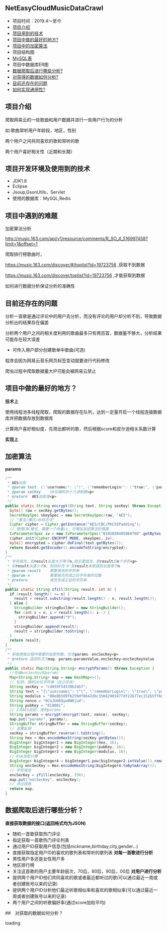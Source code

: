 
 ## NetEasyCloudMusicDataCrawl

- 项目时间：2019.4～至今
- [项目介绍](#项目介绍)
- [项目用到的技术](#项目用到的技术)
- [项目中做的最好的地方?](#项目中做的最好的地方?)
- [项目中的加密算法](#加密算法)
- 项目结构图
- [MySQL表](#MySQL表)
- 项目中数据库ER图
- [数据爬取后进行哪些分析?](#数据爬取后进行哪些分析?)
- [对获得的数据如何分析?](#对获得的数据如何分析?)
- [目前还存在的问题](#目前还存在的问题)
- [如何实现通用性?](#如何实现通用性?)


## 项目介绍

爬取网易云的一些歌曲和用户数据并进行一些用户行为的分析

如:歌曲常听用户年龄段，地区，性别

两个用户之间共同喜欢的歌和常听的歌

两个用户喜好相关性（近期和长期）

## 项目开发环境及使用到的技术

- JDK1.8
- Eclipse
- Jsoup,GsonUtils，Servlet
- 使用的数据库：MySQL,Redis

## 项目中遇到的难题

加密算法分析

http://music.163.com/api/v1/resource/comments/R_SO_4_516997458?limit=1&offset=1 

爬取排行榜歌曲时，

https://music.163.com/discover/#/toplist?id=19723756 ,获取不到数据

https://music.163.com/discover/toplist?id=19723756 ,才能获取到数据

如何进行数据分析保证分析的准确性

## 目前还存在的问题

分析一首歌是通过评论中的用户去分析，而没有评论的用户却分析不到，导致数据分析出的结果存在偏差

分析两个用户之间的相关度利用的歌曲最多只有两百首，数据量不够大，分析结果可能存在较大误差
  - 可传入用户部分创建歌单中歌曲(可选)

程序会因为网易云音乐网页标签变动就要进行代码修改

爬虫过程中爬取数据量大IP可能会被网易云禁止

## 项目中做的最好的地方？

**技术上**

使用线程池多线程爬取，爬取的数据存在队列，达到一定量开启一个线程连接数据库并把数据存放到数据库

计算用户喜好相似度，先筛出都听的歌，然后根据score和皮尔逊相关系数计算

**实现上**

## 加密算法

**params**
```java
/**
 * AES加密
 * @param text	{\"username\": \"\", \"rememberLogin\": \"true\", \"password\": \"\"}<p>
 * @param secKey	16位随机的十六进制数<p>
 * @return	AES加密值<p>
 */
public static String encrypt(String text, String secKey) throws Exception {
  byte[] raw = secKey.getBytes();
  SecretKeySpec skeySpec = new SecretKeySpec(raw, "AES");
  // "算法/模式/补码方式"
  Cipher cipher = Cipher.getInstance("AES/CBC/PKCS5Padding");
  // 使用CBC模式，需要一个向量iv，可增加加密算法的强度
  IvParameterSpec iv = new IvParameterSpec("0102030405060708".getBytes());
  cipher.init(Cipher.ENCRYPT_MODE, skeySpec, iv);
  byte[] encrypted = cipher.doFinal(text.getBytes());
  return Base64.getEncoder().encodeToString(encrypted);
}
/**
 * 字符填充，如result长度大于等于n,则无需填充，取result后n个字符<p>
 * 如result长度小于n，则将补充'0'到result末尾直到长度等于n
 * @param result	需要填充的字符串
 * @param n			需要填充完成之后字符串的位数
 * @return			填充完成之后的字符串
 */
public static String zfill(String result, int n) {
  if (result.length() >= n) {
    result = result.substring(result.length() - n, result.length());
  } else {
    StringBuilder stringBuilder = new StringBuilder();
    for (int i = n; i > result.length(); i--) {
      stringBuilder.append("0");
    }
    stringBuilder.append(result);
    result = stringBuilder.toString();
  }
  return result;
}
/**
 * 获取爬取过程中需要的加密参数，包含params、encSecKey<p>
 * @return 返回形式为map，params=paramsValue,encSecKey=encSecKeyValue
 */
public static Map<String,String> encryptParams() throws Exception {
  //存储encSecKey和params
  Map<String,String> map = new HashMap<>();
  // 私钥，随机16位字符串（自己可改）
  String secKey = "cd859f54539b24b7";
  String text = "{\"username\": \"\", \"rememberLogin\": \"true\", \"password\": \"\"}";
  String modulus = "00e0b509f6259df8642dbc35662901477df22677ec152b5ff68ace615bb7b725152b3ab17a876aea8a5aa76d2e417629ec4ee341f56135fccf695280104e0312ecbda92557c93870114af6c9d05c4f7f0c3685b7a46bee255932575cce10b424d813cfe4875d3e82047b97ddef52741d546b8e289dc6935b3ece0462db0a22b8e7";
  String nonce = "0CoJUm6Qyw8W8jud";
  String pubKey = "010001";
  // 2次AES加密，得到params
  String params = encrypt(encrypt(text, nonce), secKey);
  map.put("params", params);
  StringBuffer stringBuffer = new StringBuffer(secKey);
  // 逆置私钥
  secKey = stringBuffer.reverse().toString();
  String hex = Hex.encodeHexString(secKey.getBytes());
  BigInteger bigInteger1 = new BigInteger(hex, 16);
  BigInteger bigInteger2 = new BigInteger(pubKey, 16);
  BigInteger bigInteger3 = new BigInteger(modulus, 16);
  // RSA加密计算
  BigInteger bigInteger4 = bigInteger1.pow(bigInteger2.intValue()).remainder(bigInteger3);
  String encSecKey = Hex.encodeHexString(bigInteger4.toByteArray());
  // 字符填充
  encSecKey = zfill(encSecKey, 256);
  map.put("encSecKey", encSecKey);
  // 评论获取
  return map;
}
```

## 数据爬取后进行哪些分析？

**直接获取数据的接口(返回格式均为JSON)**
- 随机一首歌获取热门评论
- 指定获取一首歌热门评论列表
- 通过用户ID获取用户信息(包括nickname,birthday,city,gender...)
- 直接获取指定用户ID的喜欢的歌列表和常听的歌列表
**对每一首歌进行分析**
- 男性用户多还是女性用户多
- 地区排行榜
- 关注这首歌的用户主要年龄层次，70后，80后，90后，00后
**对用户进行分析**
- 提供两个用户ID他们共同喜欢的歌或者最近都听过的歌(可以通过最近一周或者创建账号以来的记录)
- 提供两个用户ID分析他们最近听歌相似率和喜欢的歌相似率(可以通过最近一周或者创建账号以来的记录)
- 两个用户之间的听歌偏好率(通过score加权平均)

##　对获取的数据如何分析？

loading
